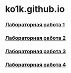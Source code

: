 # ko1k.github.io

  <h3><a href="https://ko1k.github.io/lr1.html">Лабораторная работа 1</a></h3>
  <h3><a href="https://ko1k.github.io/lr2.html">Лабораторная работа 2</a></h3>
  <h3><a href="https://ko1k.github.io/lr3.html">Лабораторная работа 3</a></h3>
  <h3><a href="https://ko1k.github.io/lr4.html">Лабораторная работа 4</a></h3>
  <h3><a href="https://ko1k.github.io/lr5.html>Лабораторные работы 5-7</a></h3>
